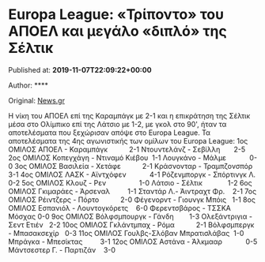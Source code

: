 
# Europa League: «Τρίποντο» του ΑΠΟΕΛ και μεγάλο «διπλό» της Σέλτικ

Published at: **2019-11-07T22:09:22+00:00**

Author: ****

Original: [News.gr](https://www.news.gr/athlhtika/article/2025665/europa-league-triponto-tou-apoel-ke-megalo-diplo-tis-seltik.html)

Η νίκη του ΑΠΟΕΛ επί της Καραμπάγκ με 2-1 και η επικράτηση της Σέλτικ μέσα στο Ολίμπικο επί της Λάτσιο με 1-2, με γκολ στο 90', ήταν τα αποτελέσματα που ξεχώρισαν απόψε στο Europa League.
Τα αποτελέσματα της 4ης αγωνιστικής των ομίλων του Europa League:
1ος ΟΜΙΛΟΣ
ΑΠΟΕΛ - Καραμπάγκ           2-1
Ντουντελάνζ - Σεβίλλη       2-5
2ος ΟΜΙΛΟΣ
Κοπεγχάγη - Ντιναμό Κιέβου  1-1
Λουγκάνο - Μάλμε            0-0
3ος ΟΜΙΛΟΣ
Βασιλεία - Χετάφε           2-1
Kράσνονταρ - Τραμπζονσπόρ   3-1
4ος ΟΜΙΛΟΣ
ΛΑΣΚ - Αϊντχόφεν            4-1
Ρόζενμποργκ - Σπόρτινγκ Λ.  0-2
5ος ΟΜΙΛΟΣ
Κλουζ - Ρεν                 1-0
Λάτσιο - Σέλτικ             1-2
6ος ΟΜΙΛΟΣ
Γκιμαράες - Άρσεναλ         1-1
Σταντάρ Λ.- Άιντραχτ Φρ.    2-1
7ος ΟΜΙΛΟΣ
Ρέιντζερς - Πόρτο           2-0
Φέγενορντ - Γιουνγκ Μπόις   1-1
8ος ΟΜΙΛΟΣ
Εσπανιόλ - Λουντογκόρετς    6-0
Φερεντσβάρος - ΤΣΣΚΑ Μόσχας 0-0
9ος ΟΜΙΛΟΣ
Βόλφσμπουργκ - Γάνδη        1-3
Ολεξάντριγια - Σεντ Ετιέν   2-2
10ος ΟΜΙΛΟΣ
Γκλάντμπαχ - Ρόμα           2-1
Βόλφσμπεργκ - Μπασακσεχίρ   0-3
11ος ΟΜΙΛΟΣ
Γουλβς-Σλόβαν Μπρατισλάβας  1-0
Μπράγκα - Μπεσίκτας         3-1
12ος ΟΜΙΛΟΣ
Αστάνα - Άλκμααρ            0-5
Μάντσεστερ Γ. - Παρτιζάν    3-0
